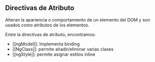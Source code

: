 ## Directivas de Atributo

Alteran la apariencia o comportamiento de un elemento del DOM y son usados como atributos de los elementos.

Entre la directivas de atributo, encontramos:

- [[ngModel]]: Implementa binding
- [[NgClass]]: permite añadir/eliminar varias clases
- [[ngStyle]]: permite asignar estilos inline